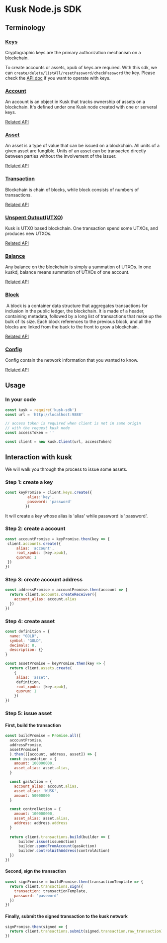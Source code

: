 # Kusk Node.js SDK

## Terminology

### [Keys](https://doc.kusk.top/kusk-node-sdk/global.html#Key__anchor)

Cryptographic keys are the primary authorization mechanism on a blockchain.

To create accounts or assets, xpub of keys are required. With this sdk, we can
`create/delete/listAll/resetPassword/checkPassword` the key. Please check the 
[API doc](https://doc.kusk.top/kusk-node-sdk/module-KeysApi.html) if you want
to operate with keys.

### [Account](https://doc.kusk.top/kusk-node-sdk/global.html#Account__anchor)

An account is an object in Kusk that tracks ownership of assets on a blockchain. 
It's defined under one Kusk node created with one or serveral keys.  

[Related API](https://doc.kusk.top/kusk-node-sdk/module-AccountsApi.html)

### [Asset](https://doc.kusk.top/kusk-node-sdk/global.html#Asset__anchor)

An asset is a type of value that can be issued on a blockchain. All units of
a given asset are fungible. Units of an asset can be transacted directly
between parties without the involvement of the issuer.

[Related API](https://doc.kusk.top/kusk-node-sdk/module-AssetsApi.html)

### [Transaction](https://doc.kusk.top/kusk-node-sdk/global.html#Transaction__anchor)

Blockchain is chain of blocks, while block consists of numbers of transactions.

[Related API](https://doc.kusk.top/kusk-node-sdk/module-TransactionsApi.html)

### [Unspent Output(UTXO)](https://doc.kusk.top/kusk-node-sdk/global.html#UnspentOutput__anchor)

Kusk is UTXO based blockchain. One transaction spend some UTXOs, and produces new UTXOs.

[Related API](https://doc.kusk.top/kusk-node-sdk/module-UnspentOutputsApi.html)

### [Balance](https://doc.kusk.top/kusk-node-sdk/global.html#Balance__anchor)

Any balance on the blockchain is simply a summation of UTXOs. In one kuskd, balance means
summation of UTXOs of one account.

[Related API](https://doc.kusk.top/kusk-node-sdk/module-BalancesApi.html)

### [Block](https://doc.kusk.top/kusk-node-sdk/global.html#Block__anchor)

​	A block is a container data structure that aggregates transactions for inclusion in the public ledger, the blockchain.
 It is made of a header, containing metadata, followed by a long list of transactions that make up the bulk of its size.
  Each block references to the previous block, and all the blocks are linked from the back to the front to grow a blockchain.

[Related API](https://doc.kusk.top/kusk-node-sdk/module-BlockApi.html)

### [Config](https://doc.kusk.top/kusk-node-sdk/global.html#Config__anchor)

Config contain the network information that you wanted to know.  

[Related API](https://doc.kusk.top/kusk-node-sdk/module-ConfigApi.html)

## Usage

### In your code

```javascript
const kusk = require('kusk-sdk')
const url = 'http://localhost:9888'

// access token is required when client is not in same origin
// with the request kusk node
const accessToken = ''

const client = new kusk.Client(url, accessToken)
```

## Interaction with kusk

We will walk you through the process to issue some assets.

### Step 1: create a key

```javascript
const keyPromise = client.keys.create({ 
          alias:'key', 
          password: 'password'
         })
```

It will create a key whose alias is 'alias' while password is 'password'.

### Step 2: create a account

```javascript
const accountPromise = keyPromise.then(key => {
 client.accounts.create({
     alias: 'account', 
     root_xpubs: [key.xpub], 
     quorum: 1 
 })
})
```

### Step 3: create account address

```javascript
const addressPromise = accountPromise.then(account => {
  return client.accounts.createReceiver({
    account_alias: account.alias
  })
})
```

### Step 4: create asset

```javascript
const definition = {
  name: "GOLD",
  symbol: "GOLD",
  decimals: 8,
  description: {}
}

const assetPromise = keyPromise.then(key => {
  return client.assets.create(
    {
     alias: 'asset',
     definition,
     root_xpubs: [key.xpub],
     quorum: 1
    })
})
```

### Step 5: issue asset

#### First, build the transaction

```javascript
const buildPromise = Promise.all([
  accountPromise,
  addressPromise,
  assetPromise]
  ).then(([account, address, asset]) => {
  const issueAction = {
    amount: 100000000,
    asset_alias: asset.alias,
  }

  const gasAction = {
    account_alias: account.alias,
    asset_alias: 'KUSK',
    amount: 50000000
  }

  const controlAction = {
    amount: 100000000,
    asset_alias: asset.alias,
    address: address.address
  }
  
  return client.transactions.build(builder => {
      builder.issue(issueAction)
      builder.spendFromAccount(gasAction)
      builder.controlWithAddress(controlAction)
  })
})

```

#### Second, sign the transaction

```javascript
const signPromise = buildPromise.then(transactionTemplate => {
  return client.transactions.sign({
    transaction: transactionTemplate, 
    password: 'password'
  })
})
```

#### Finally, submit the signed transaction to the kusk network

```javascript
signPromise.then(signed => {
  return client.transactions.submit(signed.transaction.raw_transaction)
})
```
